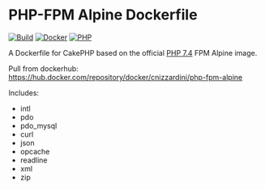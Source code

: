 # PHP-FPM Alpine Dockerfile

[![Build](https://github.com/cnizzardini/cakephp-fpm-alpine/actions/workflows/docker-image.yml/badge.svg)](https://github.com/cnizzardini/cakephp-fpm-alpine/actions/workflows/docker-image.yml)
[![Docker](https://img.shields.io/badge/docker-0db7ed.svg?logo=docker)](https://hub.docker.com/repository/docker/cnizzardini/php-fpm-alpine)
[![PHP](https://img.shields.io/badge/php-7.4-8892BF.svg?logo=php)](https://php.net/)

A Dockerfile for CakePHP based on the official [PHP 7.4](https://hub.docker.com/_/php) FPM Alpine image.

Pull from dockerhub: https://hub.docker.com/repository/docker/cnizzardini/php-fpm-alpine

Includes:

- intl 
- pdo 
- pdo_mysql 
- curl 
- json 
- opcache 
- readline 
- xml 
- zip